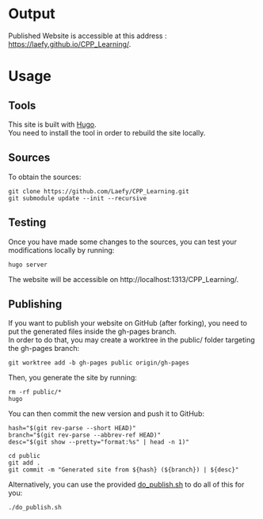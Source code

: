 # Output

Published Website is accessible at this address : https://laefy.github.io/CPP_Learning/.

# Usage

## Tools

This site is built with [Hugo](https://gohugo.io/documentation/).  
You need to install the tool in order to rebuild the site locally.

## Sources

To obtain the sources:
```b
git clone https://github.com/Laefy/CPP_Learning.git  
git submodule update --init --recursive
```

## Testing

Once you have made some changes to the sources, you can test your modifications locally by running:  
```b
hugo server
```

The website will be accessible on http://localhost:1313/CPP_Learning/.

## Publishing

If you want to publish your website on GitHub (after forking), you need to put the generated files inside the gh-pages branch.  
In order to do that, you may create a worktree in the public/ folder targeting the gh-pages branch:
```b
git worktree add -b gh-pages public origin/gh-pages
```

Then, you generate the site by running:
```b
rm -rf public/*
hugo
```

You can then commit the new version and push it to GitHub:
```b
hash="$(git rev-parse --short HEAD)"
branch="$(git rev-parse --abbrev-ref HEAD)"
desc="$(git show --pretty="format:%s" | head -n 1)"

cd public
git add .
git commit -m "Generated site from ${hash} (${branch}) | ${desc}"
```

Alternatively, you can use the provided [do_publish.sh](./do_publish.sh) to do all of this for you:
```b
./do_publish.sh
```
